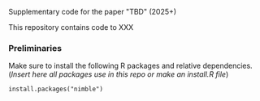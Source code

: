 Supplementary code for the paper "TBD" (2025+)

This repository contains code to XXX

### Preliminaries

Make sure to install the following R packages and relative dependencies. 
(*Insert here all packages use in this repo or make an install.R file*) 


```{}
install.packages("nimble")
```
